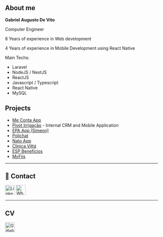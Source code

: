 ## About me

<strong>Gabriel Augusto De Vito</strong>

Computer Engineer

8 Years of experience in Web development

4 Years of experience in Mobile Development using React Native

Main Techs:
- Laravel
- NodeJS / NestJS
- ReactJS
- Javascript / Typescript
- React Native
- MySQL

## Projects
- [Me Conta App](https://apps.apple.com/br/app/me-conta-app/id6449380049)
- [Pivot Irrigação](https://pivot.com.br/) - Internal CRM and Mobile Application
- [EPA App (Simeon)](https://play.google.com/store/apps/details?id=com.epaapp&hl=pt)
- [Polichat](https://polichat.com.br)
- [Nato App](https://play.google.com/store/apps/details?id=com.natoseta)
- [Clínica Vittá](https://www.clinicavittagoiania.com.br/)
- [ESP Benefícios](https://play.google.com/store/apps/details?id=com.espapp)
- [MyFiis](https://myfiis.com.br/)

----

## 💬 Contact
[<img height="32" src="https://cdn.exclaimer.com/Handbook%20Images/linkedin-icon_64x64.png?_ga=2.181001442.493150008.1620094478-1413374607.1620094469" alt="LinkedIn"/>](https://www.linkedin.com/in/gabriel-augusto-de-vito-d-guimar%C3%A3es-71319b60/)
[<img height="32" src="https://cdn.exclaimer.com/Handbook%20Images/whatsapp_64.png?_ga=2.156384766.493150008.1620094478-1413374607.1620094469" alt="Whatsapp"/>](https://wa.me/556283442860)

---

## CV
[<img height="32" src="https://github.githubassets.com/images/modules/logos_page/GitHub-Mark.png" alt="Gitlab"/>](https://gabrieldvt.github.io)


